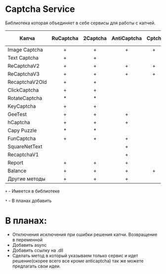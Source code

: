 # Captcha Service
Библиотека которая объединяет в себе сервисы для работы с капчей.

|Капча            | RuCaptcha | 2Captcha | AntiCaptcha| Cptch|CaptchaGuru | Solvecaptcha| Azcaptcha | X-captcha   | 
| ---             | :---:     | :---:    | :---:      |:---: |:---:       |:---:        |:---:      |:---:        | 
| Image Captcha   |      +    |   +      | +          |     +|      +     |       *     |    *      |             | 
| Text Captcha    |      +    |   +      |            |      |            |       *     |    *      |             |
| ReCaptchaV2     |      +    |   +      |+           |     +|      +     |       *     |    *      |       *     |
| ReCaptchaV3     |      +    |   +      |+           |     +|      +     |             |    *      |             | 
| RecaptchaV2Old  |      +    |   +      |            |      |            |       *     |           |             |
| ClickCaptcha    |      +    |   +      |            |      |            |       *     |           |             |
| RotateCaptcha   |      *    |   *      |            |      |            |       *     |           |             | 
| KeyCaptcha      |      +    |   +      |            |      |            |       *     |           |             |
| GeeTest         |      +    |   +      | +          |      |            |             |           |             |
| hCaptcha        |      +    |   +      | +          |      |      +     |             |           |             |
| Capy Puzzle     |      *    |   *      |            |      |            |             |           |             |
| FunCaptcha      |      +    |   +      | +          |      |            |        *    |           |             |
|  SquareNetText  |           |          | +          |      |            |             |           |             |
| RecaptchaV1     |           |          | +          |      |            |        *    |     *     |             |
| Report          |      +    |    +     | +          |      |            |             |           |             |
| Balance         |      +    |    +     | +          |     +|      +     |        *    |     *     |     *       |
| Другие методы   |      +    |    +     | +          |      |            |        *    |     *     |     *       | 

`+` - Имеется в библиотеке

`*` - В планах добавить
    
# В планах:
  - Отключения исключения при ошибки решения капчи. Возвращение в переменной
  - Добавить async
  - Добавить ссылку на .dll
  - Сделать метод в который указываем только сервис и идет решение(скорее всего все кроме anticaptcha)
так же можете предлагать свои идеи.
